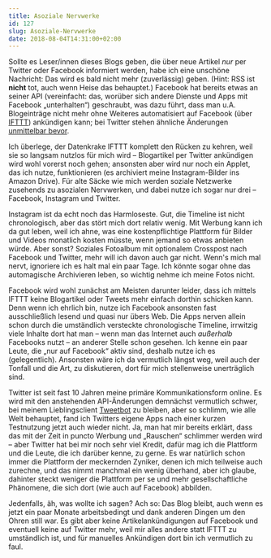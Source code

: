 ```yaml
---
title: Asoziale Nervwerke
id: 127
slug: Asoziale-Nervwerke
date: 2018-08-04T14:31:00+02:00
---
```


Sollte es Leser/innen dieses Blogs geben, die über neue Artikel _nur_ per Twitter oder Facebook informiert werden, habe ich eine unschöne Nachricht: Das wird es bald nicht mehr (zuverlässig) geben. (Hint: RSS ist **nicht** tot, auch wenn Heise das behauptet.) Facebook hat bereits etwas an seiner API (vereinfacht: das, worüber sich andere Dienste und Apps mit Facebook „unterhalten“) geschraubt, was dazu führt, dass man u.A. Blogeinträge nicht mehr ohne Weiteres automatisiert auf Facebook (über [IFTTT](https://ifttt.com)) ankündigen kann; bei Twitter stehen ähnliche Änderungen [unmittelbar bevor](https://blog.twitter.com/developer/en_us/topics/tools/2018/enabling-all-developers-to-build-on-the-account-activity-api.html).

Ich überlege, der Datenkrake IFTTT komplett den Rücken zu kehren, weil sie so langsam nutzlos für mich wird – Blogartikel per Twitter ankündigen wird wohl vorerst noch gehen; ansonsten aber wird nur noch ein Applet, das ich nutze, funktionieren (es archiviert meine Instagram-Bilder ins Amazon Drive). Für alte Säcke wie mich werden soziale Netzwerke zusehends zu asozialen Nervwerken, und dabei nutze ich sogar nur drei – Facebook, Instagram und Twitter.

Instagram ist da echt noch das Harmloseste. Gut, die Timeline ist nicht chronologisch, aber das stört mich dort relativ wenig. Mit Werbung kann ich da gut leben, weil ich ahne, was eine kostenpflichtige Plattform für Bilder und Videos monatlich kosten müsste, wenn jemand so etwas anbieten würde. Aber sonst? Soziales Fotoalbum mit optionalem Crosspost nach Facebook und Twitter, mehr will ich davon auch gar nicht. Wenn's mich mal nervt, ignoriere ich es halt mal ein paar Tage. Ich könnte sogar ohne das automagische Archivieren leben, so wichtig nehme ich meine Fotos nicht.

Facebook wird wohl zunächst am Meisten darunter leider, dass ich mittels IFTTT keine Blogartikel oder Tweets mehr einfach dorthin schicken kann. Denn wenn ich ehrlich bin, nutze ich Facebook ansonsten fast ausschließlich lesend und quasi nur übers Web. Die Apps nerven allein schon durch die umständlich versteckte chronologische Timeline, irrwitzig viele Inhalte dort hat man – wenn man das Internet auch _außerhalb_ Facebooks nutzt – an anderer Stelle schon gesehen. Ich kenne ein paar Leute, die „nur auf Facebook“ aktiv sind, deshalb nutze ich es (gelegentlich). Ansonsten wäre ich da vermutlich längst weg, weil auch der Tonfall und die Art, zu diskutieren, dort für mich stellenweise unerträglich sind.

Twitter ist seit fast 10 Jahren meine primäre Kommunikationsform online. Es wird mit den anstehenden API-Änderungen demnächst vermutlich schwer, bei meinem Lieblingsclient [Tweetbot](https://tapbots.com/tweetbot/mac/) zu bleiben, aber so schlimm, wie alle Welt behauptet, fand ich Twitters eigene Apps nach einer kurzen Testnutzung jetzt auch wieder nicht. Ja, man hat mir bereits erklärt, dass das mit der Zeit in puncto Werbung und „Rauschen“ schlimmer werden wird – aber Twitter hat bei mir noch sehr viel Kredit, dafür mag ich die Plattform und die Leute, die ich darüber kenne, zu gerne. Es war natürlich schon immer die Plattform der meckernden Zyniker, denen ich mich teilweise auch zurechne, und das nimmt manchmal ein wenig überhand, aber ich glaube, dahinter steckt weniger die Plattform per se und mehr gesellschaftliche Phänomene, die sich dort (wie auch auf Facebook) abbilden.

Jedenfalls, äh, was wollte ich sagen? Ach so: Das Blog bleibt, auch wenn es jetzt ein paar Monate arbeitsbedingt und dank anderen Dingen um den Ohren still war. Es gibt aber keine Artikelankündigungen auf Facebook und eventuell keine auf Twitter mehr, weil mir alles andere statt IFTTT zu umständlich ist, und für manuelles Ankündigen dort bin ich vermutlich zu faul.
